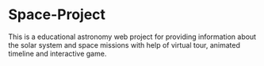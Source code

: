 # Space-Project
This is a educational astronomy web project for providing information about the solar system and space missions with help of virtual tour, animated timeline and interactive game.

